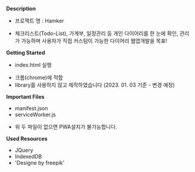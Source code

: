 **Description**
* 프로젝트 명 : Hamker
- 체크리스트(Todo-List), 가계부, 일정관리 등 개인 다이어리를 한 눈에 확인, 관리가 가능하며
사용자가 직접 커스텀이 가능한 다이어리 웹앱개발을 목표!

**Getting Started**
- index.html 실행
* 크롬(chrome)에 적합
* library를 사용하지 않고 제작하였습니다 (2023. 01. 03 기준 - 변경 예정)

**Important Files**
- manifest.json
- serviceWorker.js
* 위 두 파일이 없으면 PWA설치가 불가능합니다.

**Used Resources**
- JQuery
- IndexedDB
- 'Designe by freepik'
